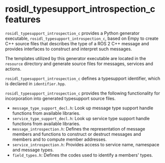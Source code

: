 # rosidl_typesupport_introspection_c features

`rosidl_typesupport_introspection_c` provides a Python generator executable, `rosidl_typesupport_introspection_c`, based on Empy to create C++ source files that describes the type of a ROS 2 C++ message and provides interfaces to construct and interpret such messages.

The templates utilized by this generator executable are located in the `resource` directory and generate source files for messages, services and actions.

`rosidl_typesupport_introspection_c` defines a typesupport identifier, which is declared in `identifier.hpp`.

`rosidl_typesupport_introspection_c` provides the following functionality for incorporation into generated typesupport source files.

* `message_type_support_decl.h`: Look up message type support handle functions from available libraries.
* `service_type_support_decl.h`: Look up service type support handle functions from available libraries.
* `message_introspection.h`: Defines the representation of message members and functions to construct or destruct messages and members and to compute member addresses.
* `service_introspection.h`: Provides access to service name, namespace and message types.
* `field_types.h`: Defines the codes used to identify a members' types.
